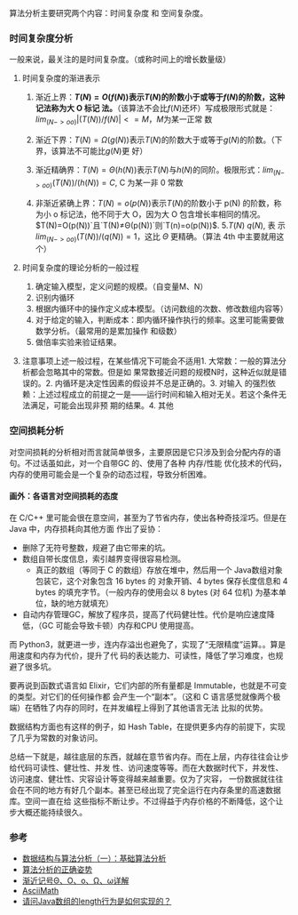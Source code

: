 算法分析主要研究两个内容：时间复杂度 和 空间复杂度。

### 时间复杂度分析

一般来说，最关注的是时间复杂度。（或称时间上的增长数量级）

1. 时间复杂度的渐进表示

   1. 渐近上界：**$T(N)=O(f(N))$表示$T(N)$的阶数小于或等于$f(N)$的阶数，这种记法称为大 O 标记
      法。**（该算法不会比$f(N)$还坏）写成极限形式就是：$lim_(N->oo)|(T(N))/f(N)|<=M$，$M$为某一正常
      数
   2. 渐近下界：$T(N)=Ω(g(N))$表示$T(N)$的阶数大于或等于$g(N)$的阶数。（下界，该算法不可能比$g(N)$更
      好）
   3. 渐近精确界：$T(N)=Θ(h(N))$表示$T(N)$与$h(N)$的同阶。极限形式：$lim_(N->oo)(T(N))/(h(N)) = C$,
      C 为某一非 0 常数

   4. 非渐近紧确上界：$T(N)=o(p(N))$表示$T(N)$的阶数小于 p(N) 的阶数，称为小 o 标记法，他不同于大
      O，因为大 O 包含增长率相同的情况。
      $T(N)=O(p(N))`且`T(N)≠Θ(p(N))`则`T(n)=o(p(N))$. 5.$T(N) ~ q(N)$, 表
      示$lim_(N->oo)(T(N))/(q(N))=1$，这比 $Θ$ 更精确。（算法 4th 中主要就用这个）

2. 时间复杂度的理论分析的一般过程

   1. 确定输入模型，定义问题的规模。（自变量M、N）
   2. 识别内循环
   3. 根据内循环中的操作定义成本模型。（访问数组的次数、修改数组内容等）
   4. 对于给定的输入，判断成本：即内循环操作执行的频率。这里可能需要做数学分析。（最常用的是累加操作
      和级数）
   5. 做倍率实验来验证结果。

3. 注意事项上述一般过程，在某些情况下可能会不适用1. 大常数：一般的算法分析都会忽略其中的常数。但是如
   果常数接近问题的规模N时，这种近似就是错误的。2. 内循环是决定性因素的假设并不总是正确的。3. 对输入
   的强烈依赖：上述过程成立的前提之一是——运行时间和输入相对无关。若这个条件无法满足，可能会出现非预
   期的结果。4. 其他

### 空间损耗分析

对空间损耗的分析相对而言就简单很多，主要原因是它只涉及到会分配内存的语句。不过话虽如此，对一个自带GC
的、使用了各种 内存/性能 优化技术的代码，内存的使用可能会是一个复杂的动态过程，导致分析困难。

#### 画外：各语言对空间损耗的态度

在 C/C++ 里可能会很在意空间，甚至为了节省内存，使出各种奇技淫巧。但是在 Java 中，内存损耗向其他方面
作出了妥协：

- 删除了无符号整数，规避了由它带来的坑。
- 数组自带长度信息，索引越界变得很容易检测。
  - 真正的数组（等同于 C 的数组）存放在堆中，然后用一个 Java数组对象包装它，这个对象包含 16 bytes 的
    对象开销、4 bytes 保存长度信息和 4 bytes 的填充字节。（一般内存的使用会以 8 bytes (对 64 位机)
    为基本单位，缺的地方就填充）
- 自动内存管理GC，解放了程序员，提高了代码健壮性。代价是响应速度降低，（GC 可能会导致卡顿）内存和CPU
  使用提高。

而 Python3，就更进一步，连内存溢出也避免了，实现了“无限精度”运算。。算是用速度和内存为代价，提升了代
码的表达能力、可读性，降低了学习难度，也规避了很多坑。

要再说到函数式语言如 Elixir，它们内部的所有量都是 Immutable，也就是不可变的类型。对它们的任何操作都
会产生一个“副本”。（这和 C 语言感觉就像两个极端）在牺牲了内存的同时，在并发编程上得到了其他语言无法
比拟的优势。

数据结构方面也有这样的例子，如 Hash Table，在提供更多内存的前提下，实现了几乎为常数的对象访问。

总结一下就是，越往底层的东西，就越在意节省内存。而在上层，内存往往会让步给代码可读性、健壮性、并发
性、访问速度等等。而在大数据时代下，并发性、访问速度、健壮性、灾容设计等变得越来越重要。仅为了灾容，
一份数据就往往会在不同的地方有好几个副本。甚至已经出现了完全运行在内存条里的高速数据库。空间一直在给
这些指标不断让步。不过得益于内存价格的不断降低，这个让步大概还能持续很久。

### 参考

- [数据结构与算法分析（一）：基础算法分析](https://www.zybuluo.com/fyywy520/note/277242#%E6%95%B0%E6%8D%AE%E7%BB%93%E6%9E%84%E4%B8%8E%E7%AE%97%E6%B3%95%E5%88%86%E6%9E%90%E4%B8%80%E5%9F%BA%E7%A1%80%E7%AE%97%E6%B3%95%E5%88%86%E6%9E%90)
- [算法分析的正确姿势](https://www.cnblogs.com/absfree/p/5464779.html)
- [渐近记号Θ、Ο、o、Ω、ω详解](https://blog.csdn.net/so_geili/article/details/53353593)
- [AsciiMath](http://asciimath.org)
- [请问Java数组的length行为是如何实现的？](https://www.zhihu.com/question/29649110)
